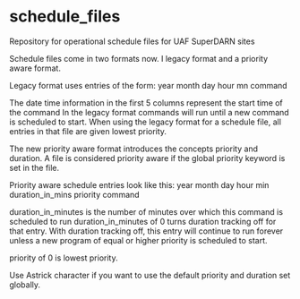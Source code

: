 schedule_files
==============

Repository for operational schedule files for UAF SuperDARN sites

Schedule files come in two formats now. I legacy format and a priority aware format.

Legacy format uses entries of the form:
year month day hour mn  command

The date time information in the first 5 columns represent the start time of the command
In the legacy format commands will run until a new command is scheduled to start.
When using the legacy format for a schedule file, all entries in that file are given lowest priority.

The new priority aware format introduces the concepts priority and duration.
A file is considered priority aware if the global priority keyword is set in the file.

Priority aware schedule entries look like this:
year month day hour min  duration_in_mins priority  command

duration_in_minutes is the number of minutes over which this command is scheduled to run
duration_in_minutes of 0 turns duration tracking off for that entry. 
With duration tracking off, this entry will continue to run forever unless a new program of equal or higher priority is scheduled to start.

priority of 0 is lowest priority.  

Use Astrick character if you want to use the default priority and duration set globally.
